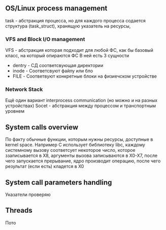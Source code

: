 ## OS/Linux process management
task - абстракция процесса, но для каждого процесса содается структура (task_struct), хранящую указатель на ресурсы, 


### VFS and Block I/O management
VFS - абстракция которая подходит для любой ФС, как бы базовый класс, на который опираются ФС
В ней есть 3 сущности
- dentry - СД соответсвующая директории
- inode - Соответсвуют файлу или бло
- FILE - Соответвуют конкретные блоки на физиечском устройстве

### Network Stack
Ещё один вариант interprocess communication (но можно и на разных устройствах)
Socet - абстракция между процессом и транспортным уровнем

## System calls overview
По факту обычные функции, которым нужны ресурсы, доступные в kernel space. Например C использует библиотеку libc, каждому системному вызову соответсует некоторое число, которое ззаписывается в X8, аргументы вызова записываются в X0-X7, после чего запускается прерывание, ядро производит операцию, после чего результат (если есть) кладется в X0

## System call parameters handling
Указатели проверяю

## Threads
Пото
